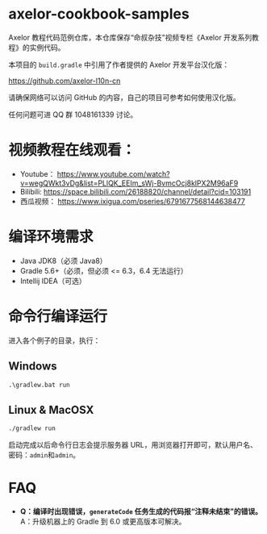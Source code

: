 # axelor-cookbook-samples

Axelor 教程代码范例仓库，本仓库保存“命叔杂技”视频专栏《Axelor 开发系列教程》的实例代码。

本项目的 `build.gradle` 中引用了作者提供的 Axelor 开发平台汉化版： 

https://github.com/axelor-l10n-cn 

请确保网络可以访问 GitHub 的内容，自己的项目可参考如何使用汉化版。

任何问题可进 QQ 群 1048161339 讨论。

# 视频教程在线观看：

* Youtube： https://www.youtube.com/watch?v=wegQWkt3vDg&list=PLlQK_EEIm_sWj-BvmcOcj8klPX2M96aF9
* Bilibili: https://space.bilibili.com/26188820/channel/detail?cid=103191
* 西瓜视频： https://www.ixigua.com/pseries/6791677568144638477

# 编译环境需求

* Java JDK8（必须 Java8）
* Gradle 5.6+（必须，但必须 <= 6.3，6.4 无法运行）
* Intellij IDEA（可选）

# 命令行编译运行

进入各个例子的目录，执行：

## Windows

```cmd
.\gradlew.bat run
```

## Linux & MacOSX

```bash
./gradlew run
```

启动完成以后命令行日志会提示服务器 URL，用浏览器打开即可，默认用户名、密码：`admin`和`admin`。

# FAQ

* **Q：编译时出现错误，`generateCode` 任务生成的代码报“注释未结束”的错误。** A：升级机器上的 Gradle 到 6.0 或更高版本可解决。

